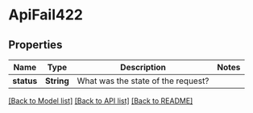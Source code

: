 # ApiFail422

## Properties

Name | Type | Description | Notes
------------ | ------------- | ------------- | -------------
**status** | **String** | What was the state of the request? | 

[[Back to Model list]](../README.md#documentation-for-models) [[Back to API list]](../README.md#documentation-for-api-endpoints) [[Back to README]](../README.md)


